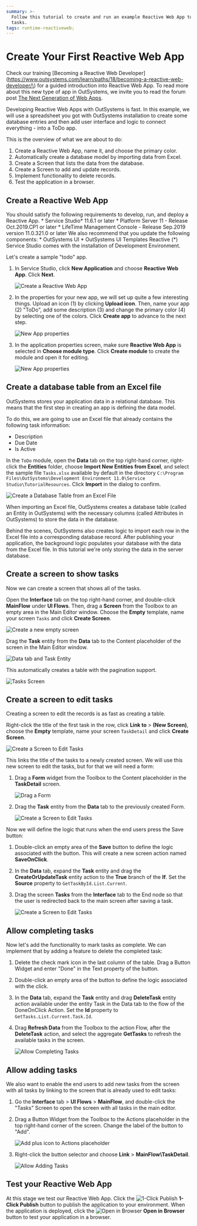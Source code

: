```yaml
---
summary: >-
  Follow this tutorial to create and run an example Reactive Web App to manage
  tasks.
tags: runtime-reactiveweb;
---
```


# Create Your First Reactive Web App

 Check our training \[Becoming a Reactive Web Developer\]\(https://www.outsystems.com/learn/paths/18/becoming-a-reactive-web-developer/\) for a guided introduction into Reactive Web App. To read more about this new type of app in OutSystems, we invite you to read the forum post [The Next Generation of Web Apps](https://www.outsystems.com/forums/discussion/52761/reactive-web-the-next-generation-of-web-apps/).

Developing Reactive Web Apps with OutSystems is fast. In this example, we will use a spreadsheet you got with OutSystems installation to create some database entries and then add user interface and logic to connect everything - into a ToDo app.

This is the overview of what we are about to do:

1. Create a Reactive Web App, name it, and choose the primary color.
2. Automatically create a database model by importing data from Excel.
3. Create a Screen that lists the data from the database.
4. Create a Screen to add and update records.
5. Implement functionality to delete records.
6. Test the application in a browser.

## Create a Reactive Web App

 You should satisfy the following requirements to develop, run, and deploy a Reactive App. \* Service Studio\* 11.6.1 or later \* Platform Server 11 - Release Oct.2019.CP1 or later \* LifeTime Management Console - Release Sep.2019 version 11.0.321.0 or later We also recommend that you update the following components: \* OutSystems UI \* OutSystems UI Templates Reactive \(\*\) Service Studio comes with the installation of Development Environment.

Let's create a sample "todo" app.

1. In Service Studio, click **New Application** and choose **Reactive Web App**. Click **Next**.

   ![Create a Reactive Web App](https://github.com/danielmarquespt/docs-product/tree/e7ea3f444d5129dab245c69ab72ae091554bc4fb/src/getting-started/images/reactive-new-app-window.png?width=500)

2. In the properties for your new app, we will set up quite a few interesting things. Upload an icon \(1\) by clicking **Upload icon**. Then, name your app \(2\) "ToDo", add some description \(3\) and change the primary color \(4\) by selecting one of the colors. Click **Create app** to advance to the next step.

   ![New App properties](https://github.com/danielmarquespt/docs-product/tree/e7ea3f444d5129dab245c69ab72ae091554bc4fb/src/getting-started/images/new-app-properties.png?width=500)

3. In the application properties screen, make sure **Reactive Web App** is selected in **Choose module type**. Click **Create module** to create the module and open it for editing.

   ![New App properties](https://github.com/danielmarquespt/docs-product/tree/e7ea3f444d5129dab245c69ab72ae091554bc4fb/src/getting-started/images/reactive-new-module.png?width=500)

## Create a database table from an Excel file

OutSystems stores your application data in a relational database. This means that the first step in creating an app is defining the data model.

To do this, we are going to use an Excel file that already contains the following task information:

* Description
* Due Date
* Is Active

In the `ToDo` module, open the **Data** tab on the top right-hand corner, right-click the **Entities** folder, choose **Import New Entities from Excel**, and select the sample file `Tasks.xlsx` available by default in the directory `C:\Program Files\OutSystems\Development Environment 11.0\Service Studio\TutorialResources`. Click **Import** in the dialog to confirm.

![Create a Database Table from an Excel File](https://github.com/danielmarquespt/docs-product/tree/e7ea3f444d5129dab245c69ab72ae091554bc4fb/src/getting-started/images/reactive-new-app-import-excel.png?width=600)

When importing an Excel file, OutSystems creates a database table \(called an Entity in OutSystems\) with the necessary columns \(called Attributes in OutSystems\) to store the data in the database.

Behind the scenes, OutSystems also creates logic to import each row in the Excel file into a corresponding database record. After publishing your application, the background logic populates your database with the data from the Excel file. In this tutorial we're only storing the data in the server database.

## Create a screen to show tasks

Now we can create a screen that shows all of the tasks.

Open the **Interface** tab on the top right-hand corner, and double-click **MainFlow** under **UI Flows**. Then, drag a **Screen** from the Toolbox to an empty area in the Main Editor window. Choose the **Empty** template, name your screen `Tasks` and click **Create Screen**.

![Create a new empty screen](https://github.com/danielmarquespt/docs-product/tree/e7ea3f444d5129dab245c69ab72ae091554bc4fb/src/getting-started/images/reactive-new-app-screen-template-selection.png?width=600)

Drag the **Task** entity from the **Data** tab to the Content placeholder of the screen in the Main Editor window.

![Data tab and Task Entity](https://github.com/danielmarquespt/docs-product/tree/e7ea3f444d5129dab245c69ab72ae091554bc4fb/src/getting-started/images/reactive-new-app-data-imported.png?width=600)

This automatically creates a table with the pagination support.

![Tasks Screen](https://github.com/danielmarquespt/docs-product/tree/e7ea3f444d5129dab245c69ab72ae091554bc4fb/src/getting-started/images/reactive-new-app-table.png?width=600)

## Create a screen to edit tasks

Creating a screen to edit the records is as fast as creating a table.

Right-click the title of the first task in the row, click **Link to** &gt; **\(New Screen\)**, choose the **Empty** template, name your screen `TaskDetail` and click **Create Screen**.

![Create a Screen to Edit Tasks](https://github.com/danielmarquespt/docs-product/tree/e7ea3f444d5129dab245c69ab72ae091554bc4fb/src/getting-started/images/reactive-new-app-link-to-new-window.png?width=600)

This links the title of the tasks to a newly created screen. We will use this new screen to edit the tasks, but for that we will need a form:

1. Drag a **Form** widget from the Toolbox to the Content placeholder in the **TaskDetail** screen.

   ![Drag a Form](https://github.com/danielmarquespt/docs-product/tree/e7ea3f444d5129dab245c69ab72ae091554bc4fb/src/getting-started/images/reactive-new-app-form-created.png?width=600)

2. Drag the **Task** entity from the **Data** tab to the previously created Form.

   ![Create a Screen to Edit Tasks](https://github.com/danielmarquespt/docs-product/tree/e7ea3f444d5129dab245c69ab72ae091554bc4fb/src/getting-started/images/reactive-new-app-entity-in-form.png?width=600)

Now we will define the logic that runs when the end users press the Save button:

1. Double-click an empty area of the **Save** button to define the logic associated with the button. This will create a new screen action named **SaveOnClick**.
2. In the **Data** tab, expand the **Task** entity and drag the **CreateOrUpdateTask** entity action to the **True** branch of the **If**. Set the **Source** property to `GetTaskById.List.Current`.
3. Drag the screen **Tasks** from the **Interface** tab to the End node so that the user is redirected back to the main screen after saving a task.

   ![Create a Screen to Edit Tasks](https://github.com/danielmarquespt/docs-product/tree/e7ea3f444d5129dab245c69ab72ae091554bc4fb/src/getting-started/images/reactive-new-app-redirect-to-task.png?width=600)

## Allow completing tasks

Now let's add the functionality to mark tasks as complete. We can implement that by adding a feature to delete the completed task:

1. Delete the check mark icon in the last column of the table. Drag a Button Widget and enter "Done" in the Text property of the button.
2. Double-click an empty area of the button to define the logic associated with the click.
3. In the **Data** tab, expand the **Task** entity and drag **DeleteTask** entity action available under the entity Task in the Data tab to the flow of the DoneOnClick Action. Set the **Id** property to `GetTasks.List.Current.Task.Id`.
4. Drag **Refresh Data** from the Toolbox to the action Flow, after the **DeleteTask** action, and select the aggregate **GetTasks** to refresh the available tasks in the screen.

   ![Allow Completing Tasks](https://github.com/danielmarquespt/docs-product/tree/e7ea3f444d5129dab245c69ab72ae091554bc4fb/src/getting-started/images/reactive-new-app-delete-refresh.png?width=600)

## Allow adding tasks

We also want to enable the end users to add new tasks from the screen with all tasks by linking to the screen that is already used to edit tasks:

1. Go the **Interface** tab &gt; **UI Flows** &gt; **MainFlow**, and double-click the "Tasks" Screen to open the screen with all tasks in the main editor.
2. Drag a Button Widget from the Toolbox to the Actions placeholder in the top right-hand corner of the screen. Change the label of the button to "Add".

   ![Add plus icon to Actions placeholder](https://github.com/danielmarquespt/docs-product/tree/e7ea3f444d5129dab245c69ab72ae091554bc4fb/src/getting-started/images/reactive-new-app-add-button.png?width=600)

3. Right-click the button selector and choose **Link** &gt; **MainFlow\TaskDetail**.

   ![Allow Adding Tasks](https://github.com/danielmarquespt/docs-product/tree/e7ea3f444d5129dab245c69ab72ae091554bc4fb/src/getting-started/images/reactive-new-button-linkto.png?width=600)

## Test your Reactive Web App

At this stage we test our Reactive Web App. Click the ![1-Click Publish](../../.gitbook/assets/publish%20%281%29.png) **1-Click Publish** button to publish the application to your environment. When the application is deployed, click the ![Open in Browser](../../.gitbook/assets/open-browser%20%281%29.png) **Open in Browser** button to test your application in a browser.

